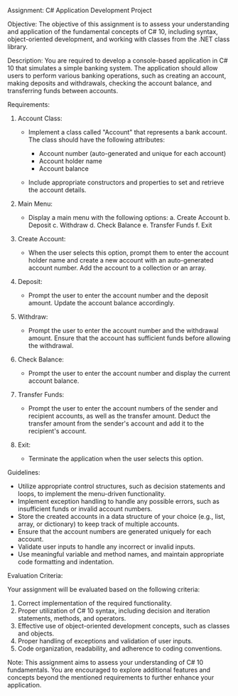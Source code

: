 Assignment: C# Application Development Project

Objective:
The objective of this assignment is to assess your understanding and application of the fundamental concepts of C# 10, including syntax, object-oriented development, and working with classes from the .NET class library.

Description:
You are required to develop a console-based application in C# 10 that simulates a simple banking system. The application should allow users to perform various banking operations, such as creating an account, making deposits and withdrawals, checking the account balance, and transferring funds between accounts.

Requirements:

1. Account Class:
   - Implement a class called "Account" that represents a bank account. The class should have the following attributes:
     - Account number (auto-generated and unique for each account)
     - Account holder name
     - Account balance

   - Include appropriate constructors and properties to set and retrieve the account details.

2. Main Menu:
   - Display a main menu with the following options:
     a. Create Account
     b. Deposit
     c. Withdraw
     d. Check Balance
     e. Transfer Funds
     f. Exit

3. Create Account:
   - When the user selects this option, prompt them to enter the account holder name and create a new account with an auto-generated account number. Add the account to a collection or an array.

4. Deposit:
   - Prompt the user to enter the account number and the deposit amount. Update the account balance accordingly.

5. Withdraw:
   - Prompt the user to enter the account number and the withdrawal amount. Ensure that the account has sufficient funds before allowing the withdrawal.

6. Check Balance:
   - Prompt the user to enter the account number and display the current account balance.

7. Transfer Funds:
   - Prompt the user to enter the account numbers of the sender and recipient accounts, as well as the transfer amount. Deduct the transfer amount from the sender's account and add it to the recipient's account.

8. Exit:
   - Terminate the application when the user selects this option.

Guidelines:

- Utilize appropriate control structures, such as decision statements and loops, to implement the menu-driven functionality.
- Implement exception handling to handle any possible errors, such as insufficient funds or invalid account numbers.
- Store the created accounts in a data structure of your choice (e.g., list, array, or dictionary) to keep track of multiple accounts.
- Ensure that the account numbers are generated uniquely for each account.
- Validate user inputs to handle any incorrect or invalid inputs.
- Use meaningful variable and method names, and maintain appropriate code formatting and indentation.

Evaluation Criteria:

Your assignment will be evaluated based on the following criteria:

1. Correct implementation of the required functionality.
2. Proper utilization of C# 10 syntax, including decision and iteration statements, methods, and operators.
3. Effective use of object-oriented development concepts, such as classes and objects.
4. Proper handling of exceptions and validation of user inputs.
5. Code organization, readability, and adherence to coding conventions.

Note: This assignment aims to assess your understanding of C# 10 fundamentals. You are encouraged to explore additional features and concepts beyond the mentioned requirements to further enhance your application.
